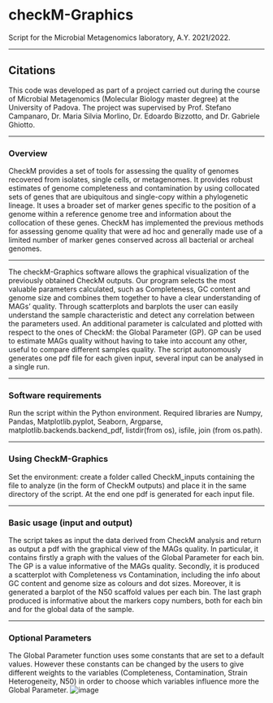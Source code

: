 # checkM-Graphics
Script for the Microbial Metagenomics laboratory, A.Y. 2021/2022.
***
## Citations
This code was developed as part of a project carried out during the course of Microbial Metagenomics (Molecular Biology master degree) at the University of Padova. The project was supervised by Prof. Stefano Campanaro, Dr. Maria Silvia Morlino, Dr. Edoardo Bizzotto, and Dr. Gabriele Ghiotto.
***
### Overview
CheckM provides a set of tools for assessing the quality of genomes recovered from isolates, single cells, or metagenomes. It provides robust estimates of genome completeness and contamination by using collocated sets of genes that are ubiquitous and single-copy within a phylogenetic lineage. It uses a broader set of marker genes specific to the position of a genome within a reference genome tree and information about the collocation of these genes. CheckM has implemented the previous methods for assessing genome quality that were ad hoc and generally made use of a limited number of marker genes conserved across all bacterial or archeal genomes.
***
The checkM-Graphics software allows the graphical visualization of the previously obtained CheckM outputs. Our program selects the most valuable parameters calculated, such as Completeness, GC content and genome size and combines them together to have a clear understanding of MAGs’ quality. Through scatterplots and barplots the user can easily understand the sample characteristic and detect any correlation between the parameters used. 
An additional parameter is calculated and plotted with respect to the ones of CheckM: the Global Parameter (GP). GP can be used to estimate MAGs quality without having to take into account any other, useful to compare different samples quality. The script autonomously generates one pdf file for each given input, several input can be analysed in a single run.  
***
### Software requirements
Run the script within the Python environment. Required libraries are Numpy, Pandas, Matplotlib.pyplot, Seaborn, Argparse, matplotlib.backends.backend_pdf, listdir(from os), isfile, join (from os.path). 
***
### Using CheckM-Graphics
Set the environment: create a folder called CheckM_inputs containing the file to analyze (in the form of CheckM outputs) and place it in the same directory of the script. At the end one pdf is generated for each input file.
***
### Basic usage (input and output)
The script takes as input the data derived from CheckM analysis and return as output a pdf with the graphical view of the MAGs quality. In particular, it contains firstly a graph with the values of the Global Parameter for each bin. The GP is a value informative of the MAGs quality. Secondly, it is produced a scatterplot with Completeness vs Contamination, including the info about GC content and genome size as colours and dot sizes. Moreover, it is generated a barplot of the N50 scaffold values per each bin. The last graph produced is informative about the markers copy numbers, both for each bin and for the global data of the sample.
***
### Optional Parameters
The Global Parameter function uses some constants that are set to a default values. However these constants can be changed by the users to give different weights to the variables (Completeness, Contamination, Strain Heterogeneity, N50) in order to choose which variables influence more the Global Parameter. 
![image](https://user-images.githubusercontent.com/106092160/170744140-871fa686-fcdc-47f6-801a-5361c36dee59.png)
